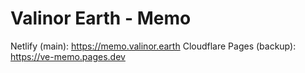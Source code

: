 # Valinor Earth - Memo

Netlify (main): https://memo.valinor.earth
Cloudflare Pages (backup): https://ve-memo.pages.dev